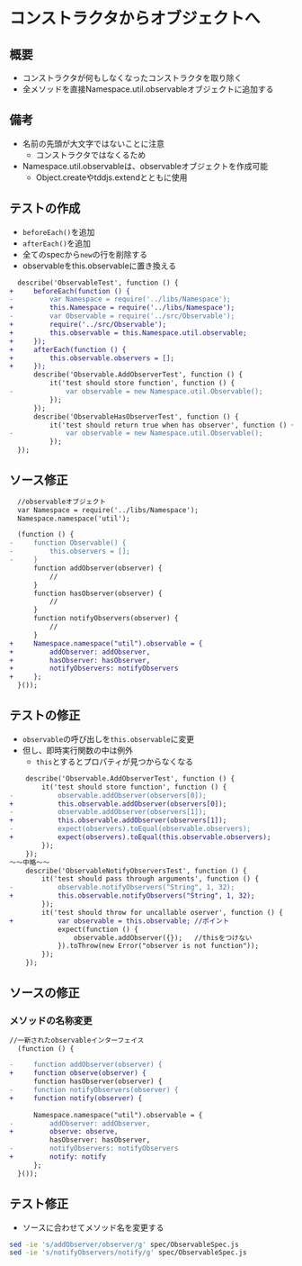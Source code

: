 # コンストラクタからオブジェクトへ

## 概要

* コンストラクタが何もしなくなったコンストラクタを取り除く
* 全メソッドを直接Namespace.util.observableオブジェクトに追加する

## 備考

* 名前の先頭が大文字ではないことに注意
    * コンストラクタではなくるため
* Namespace.util.observableは、observableオブジェクトを作成可能
    * Object.createやtddjs.extendとともに使用

## テストの作成

* `beforeEach()`を追加
* `afterEach()`を追加
* 全てのspecから`new`の行を削除する
* observableをthis.observableに置き換える

```diff
  describe('ObservableTest', function () {
+     beforeEach(function () {
-         var Namespace = require('../libs/Namespace');
+         this.Namespace = require('../libs/Namespace');
-         var Observable = require('../src/Observable');
+         require('../src/Observable');
+         this.observable = this.Namespace.util.observable;
+     });
+     afterEach(function () {
+         this.observable.observers = [];
+     });
      describe('Observable.AddObserverTest', function () {
          it('test should store function', function () {
-             var observable = new Namespace.util.Observable();
          });
      });
      describe('ObservableHasObserverTest', function () {
          it('test should return true when has observer', function () {
-             var observable = new Namespace.util.Observable();
          });
  });
```

## ソース修正

```diff
  //observableオブジェクト
  var Namespace = require('../libs/Namespace');
  Namespace.namespace('util');

  (function () {
-     function Observable() {
-         this.observers = [];
-     }
      function addObserver(observer) {
          //
      }
      function hasObserver(observer) {
          //
      }
      function notifyObservers(observer) {
          //
      }
+     Namespace.namespace("util").observable = {
+         addObserver: addObserver,
+         hasObserver: hasObserver,
+         notifyObservers: notifyObservers
+     };
  }());
```

## テストの修正

* `observable`の呼び出しを`this.observable`に変更
* 但し、即時実行関数の中は例外
    * `this`とするとプロパティが見つからなくなる

```diff
    describe('Observable.AddObserverTest', function () {
        it('test should store function', function () {
-           observable.addObserver(observers[0]);
+           this.observable.addObserver(observers[0]);
-           observable.addObserver(observers[1]);
+           this.observable.addObserver(observers[1]);
-           expect(observers).toEqual(observable.observers);
+           expect(observers).toEqual(this.observable.observers);
        });
    });
〜〜中略〜〜
    describe('ObservableNotifyObserversTest', function () {
        it('test should pass through arguments', function () {
-           observable.notifyObservers("String", 1, 32);
+           this.observable.notifyObservers("String", 1, 32);
        });
        it('test should throw for uncallable oserver', function () {
+           var observable = this.observable; //ポイント
            expect(function () {
                observable.addObserver({});   //thisをつけない
            }).toThrow(new Error("observer is not function"));
        });
    });
```

## ソースの修正

### メソッドの名称変更

```diff
//一新されたobservableインターフェイス
  (function () {

-     function addObserver(observer) {
+     function observe(observer) {
      function hasObserver(observer) {
-     function notifyObservers(observer) { 
+     function notify(observer) {
    
      Namespace.namespace("util").observable = {
-         addObserver: addObserver,
+         observe: observe,
          hasObserver: hasObserver,
-         notifyObservers: notifyObservers
+         notify: notify
      };
  }());
```

## テスト修正

* ソースに合わせてメソッド名を変更する

```bash
sed -ie 's/addObserver/observer/g' spec/ObservableSpec.js
sed -ie 's/notifyObservers/notify/g' spec/ObservableSpec.js
```
